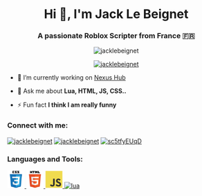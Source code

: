 <h1 align="center">Hi 👋, I'm Jack Le Beignet</h1>
<h3 align="center">A passionate Roblox Scripter from France 🇫🇷</h3>

<p align="center"> <img src="https://komarev.com/ghpvc/?username=jacklebeignet&label=Profile%20views&color=0e75b6&style=flat" alt="jacklebeignet" /> </p>

<p align="center"> <a href="https://github.com/ryo-ma/github-profile-trophy"><img src="https://github-profile-trophy.vercel.app/?username=jacklebeignet" alt="jacklebeignet" /></a> </p>

- 🔭 I’m currently working on [Nexus Hub](https://github.com/jacklebeignet/scripts/tree/main/NexusHub)

- 💬 Ask me about **Lua, HTML, JS, CSS..**

- ⚡ Fun fact **I think I am really funny**

<h3 align="left">Connect with me:</h3>
<p align="left">
<a href="https://twitter.com/jacklebeignet" target="blank"><img align="center" src="https://raw.githubusercontent.com/rahuldkjain/github-profile-readme-generator/master/src/images/icons/Social/twitter.svg" alt="jacklebeignet" height="30" width="40" /></a>
<a href="https://www.youtube.com/c/jacklebeignet" target="blank"><img align="center" src="https://raw.githubusercontent.com/rahuldkjain/github-profile-readme-generator/master/src/images/icons/Social/youtube.svg" alt="jacklebeignet" height="30" width="40" /></a>
<a href="https://discord.gg/sc5tfyEUqD" target="blank"><img align="center" src="https://raw.githubusercontent.com/rahuldkjain/github-profile-readme-generator/master/src/images/icons/Social/discord.svg" alt="sc5tfyEUqD" height="30" width="40" /></a>
</p>

<h3 align="left">Languages and Tools:</h3>
<p align="left"> <a href="https://www.w3schools.com/css/" target="_blank" rel="noreferrer"> <img src="https://raw.githubusercontent.com/devicons/devicon/master/icons/css3/css3-original-wordmark.svg" alt="css3" width="40" height="40"/> </a> <a href="https://www.w3.org/html/" target="_blank" rel="noreferrer"> <img src="https://raw.githubusercontent.com/devicons/devicon/master/icons/html5/html5-original-wordmark.svg" alt="html5" width="40" height="40"/> </a> <a href="https://developer.mozilla.org/en-US/docs/Web/JavaScript" target="_blank" rel="noreferrer"> <img src="https://raw.githubusercontent.com/devicons/devicon/master/icons/javascript/javascript-original.svg" alt="javascript" width="40" height="40"/> </a> <a href="https://www.lua.org/" target="_blank" rel="noreferrer"> <img src="https://upload.wikimedia.org/wikipedia/commons/thumb/c/cf/Lua-Logo.svg/2048px-Lua-Logo.svg.png" alt="lua" width="40" height="40"/> </a> </p>
